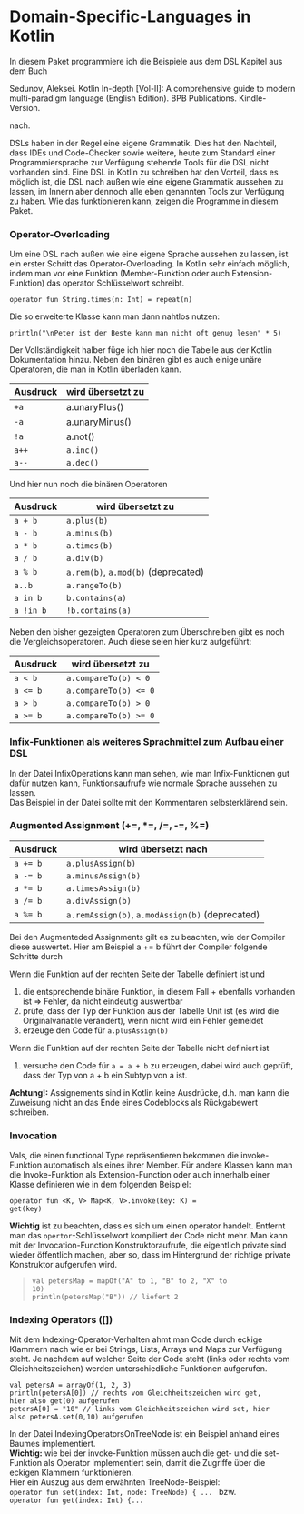 # Domain-Specific-Languages in Kotlin

In diesem Paket programmiere ich die Beispiele aus dem DSL Kapitel aus dem Buch

Sedunov, Aleksei. Kotlin In-depth [Vol-II]: 
A comprehensive guide to modern multi-paradigm language (English Edition). 
BPB Publications. Kindle-Version.  

nach. 

DSLs haben in der Regel eine eigene Grammatik. Dies hat den Nachteil, dass IDEs und
Code-Checker sowie weitere, heute zum Standard einer Programmiersprache zur Verfügung
stehende Tools für die DSL nicht vorhanden sind.
Eine DSL in Kotlin zu schreiben hat den Vorteil, dass es möglich ist, die DSL nach außen
wie eine eigene Grammatik aussehen zu lassen, im Innern aber dennoch alle eben genannten Tools
zur Verfügung zu haben. Wie das funktionieren kann, zeigen die Programme in diesem Paket.

### Operator-Overloading
Um eine DSL nach außen wie eine eigene Sprache aussehen zu lassen, ist ein erster
Schritt das Operator-Overloading. In Kotlin sehr einfach möglich, indem man vor eine
Funktion (Member-Funktion oder auch Extension-Funktion) das operator Schlüsselwort
schreibt.

    operator fun String.times(n: Int) = repeat(n)

Die so erweiterte Klasse kann man dann nahtlos nutzen:

    println("\nPeter ist der Beste kann man nicht oft genug lesen" * 5)
    
Der Vollständigkeit halber füge ich hier noch die Tabelle aus der Kotlin Dokumentation
hinzu. Neben den binären gibt es auch einige unäre Operatoren, die man in Kotlin überladen
kann.

<table>
<thead>
<tr>
<th>Ausdruck</th>
<th>wird übersetzt zu</th>
</tr> 
</thead>   
<tbody>
<tr>
<td><code>+a</code></td>
<td>a.unaryPlus()</td>
</tr>  
<tr><td><code>-a</code></td>
<td>a.unaryMinus()</td></tr>  
<tr><td><code>!a</code></td>
<td>a.not()</td></tr>
<tr>
<td><code>a++</code></td>
<td><code>a.inc()</code></td>
</tr>
<tr>
<td><code>a--</code></td>
<td><code>a.dec()</code></td>
</tr>
</tbody>
</table>

Und hier nun noch die binären Operatoren  
<table>
<thead>
<tr>
<th>Ausdruck</th>
<th>wird übersetzt zu</th>
</tr>
</thead>
<tbody>
<tr>
<td><code>a + b</code></td>
<td><code>a.plus(b)</code></td>
</tr>
<tr>
<td><code>a - b</code></td>
<td><code>a.minus(b)</code></td>
</tr>
<tr>
<td><code>a * b</code></td>
<td><code>a.times(b)</code></td>
</tr>
<tr>
<td><code>a / b</code></td>
<td><code>a.div(b)</code></td>
</tr>
<tr>
<td><code>a % b</code></td>
<td><code>a.rem(b)</code>, <code>a.mod(b)</code> (deprecated)</td>
</tr>
<tr>
<td><code>a..b </code></td>
<td><code>a.rangeTo(b)</code></td>
</tr>
<tr>
<td><code>a in b</code></td>
<td><code>b.contains(a)</code></td>
</tr>
<tr>
<td><code>a !in b </code></td>
<td><code>!b.contains(a)</code></td>
</tr>
</tbody>
</table>

Neben den bisher gezeigten Operatoren zum Überschreiben gibt es noch die 
Vergleichsoperatoren. Auch diese seien hier kurz aufgeführt:
<table>
<thead>
<tr>
<th>Ausdruck</th>
<th>wird übersetzt zu</th>
</tr>
</thead>
<tbody>
<tr>
<td><code>a < b</code></td>
<td><code>a.compareTo(b) < 0</code></td>
</tr>
<tr>
<td><code>a <= b</code></td>
<td><code>a.compareTo(b) <= 0</code></td>
</tr>
<tr>
<td><code>a > b</code></td>
<td><code>a.compareTo(b) > 0</code></td>
</tr>
<tr>
<td><code>a >= b</code></td>
<td><code>a.compareTo(b) >= 0</code></td>
</tr>
</tbody>
</table>

### Infix-Funktionen als weiteres Sprachmittel zum Aufbau einer DSL
In der Datei InfixOperations kann man sehen, wie man Infix-Funktionen
gut dafür nutzen kann, Funktionsaufrufe wie normale Sprache aussehen zu lassen.  
Das Beispiel in der Datei sollte mit den Kommentaren selbsterklärend sein.

### Augmented Assignment (+=, *=, /=, -=, %=)
<table>
<thead>
<tr>
<th>Ausdruck</th>
<th>wird übersetzt nach</th>
</tr>
</thead>
<tbody>
<tr>
<td><code>a += b</code></td>
<td><code>a.plusAssign(b)</code></td>
</tr>
<tr>
<td><code>a -= b</code></td>
<td><code>a.minusAssign(b)</code></td>
</tr>
<tr>
<td><code>a *= b</code></td>
<td><code>a.timesAssign(b)</code></td>
</tr>
<tr>
<td><code>a /= b</code></td>
<td><code>a.divAssign(b)</code></td>
</tr>
<tr>
<td><code>a %= b</code></td>
<td><code>a.remAssign(b)</code>, <code>a.modAssign(b)</code> (deprecated)</td>
</tr>
</tbody>
</table>  
Bei den Augmenteded Assignments gilt es zu beachten, wie der Compiler diese auswertet.  
Hier am Beispiel a += b führt der Compiler folgende Schritte durch  

Wenn die Funktion auf der rechten Seite der Tabelle definiert ist und

1. die entsprechende binäre Funktion, in diesem Fall + ebenfalls vorhanden ist => Fehler, da nicht eindeutig auswertbar  
2. prüfe, dass der Typ der Funktion aus der Tabelle Unit ist (es wird die Originalvariable verändert), wenn nicht wird ein Fehler gemeldet  
3. erzeuge den Code für <code>a.plusAssign(b)</code>  

Wenn die Funktion auf der rechten Seite der Tabelle nicht definiert ist  

1. versuche den Code für <code>a = a + b</code> zu erzeugen, dabei wird auch geprüft, dass der Typ von a + b ein Subtyp von a ist.

**Achtung!:** Assignements sind in Kotlin keine Ausdrücke, d.h. man kann die Zuweisung
nicht an das Ende eines Codeblocks als Rückgabewert schreiben.  
  
### Invocation
Vals, die einen functional Type repräsentieren bekommen die invoke-Funktion automatisch als eines 
ihrer Member. Für andere Klassen kann man die Invoke-Funktion als Extension-Function oder auch innerhalb
einer Klasse definieren wie in dem folgenden Beispiel:   
  
   
<code>operator fun <K, V> Map<K, V>.invoke(key: K) = get(key)</code>  
  
**Wichtig** ist zu beachten, dass es sich um einen operator handelt. Entfernt man das <code>opertor</code>-Schlüsselwort 
kompiliert der Code nicht mehr.
Man kann mit der Invocation-Function Konstruktoraufrufe, die eigentlich private sind 
wieder öffentlich machen, aber so, dass im Hintergrund der richtige private Konstruktor aufgerufen wird.  
  
><code>val petersMap = mapOf("A" to 1, "B" to 2, "X" to 10)</code>  
><code>println(petersMap("B")) // liefert 2                </code>

### Indexing Operators ([])  
Mit dem Indexing-Operator-Verhalten ahmt man Code durch eckige Klammern nach wie
er bei Strings, Lists, Arrays und Maps zur Verfügung steht. Je nachdem auf welcher
Seite der Code steht (links oder rechts vom Gleichheitszeichen) werden unterschiedliche
Funktionen aufgerufen.

<code>val petersA = arrayOf(1, 2, 3)</code>  
<code>println(petersA[0]) // rechts vom Gleichheitszeichen wird get, hier also get(0) aufgerufen</code>  
<code>petersA[0] = "10" // links vom Gleichheitszeichen wird set, hier also petersA.set(0,10) aufgerufen</code>  

In der Datei IndexingOperatorsOnTreeNode ist ein Beispiel anhand eines Baumes implementiert.   
**Wichtig:** wie bei der invoke-Funktion müssen auch die get- und die set- Funktion als Operator
implementiert sein, damit die Zugriffe über die eckigen Klammern funktionieren.  
Hier ein Auszug aus dem erwähnten TreeNode-Beispiel:  
<code>operator fun set(index: Int, node: TreeNode<T>) { ... </code>
bzw.    
<code>operator fun get(index: Int) {... </code>  
 